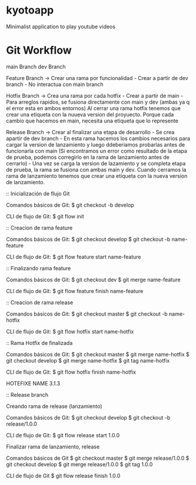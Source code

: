# kyotoapp
Minimalist application to play youtube videos

# Git Workflow
main Branch
dev Branch

Feature Branch → Crear una rama por funcionalidad - Crear a partir de dev branch - No interactua con main branch

Hotfix Branch → Crea una rama por cada hotfix - Crear a partir de main - Para arreglos rapidos, se fusiona directamente con main y dev (ambas ya q el error esta en ambos entornos) Al cerrar una rama hotfix tenemos que crear una etiqueta con la nuueva version del proyuecto.  Porque cada cambio que hacemos en main, necesita una etiqueta que lo represente

Release Branch → Crear al finalizar una etapa de desarrollo - Se crea apartir de dev branch - En esta rama hacemos los cambios necesarios para cargar la version de lanzamiento y luego ddeberiamos probarlas antes de funcionarla con main (Si encontramos un error como resultado de la etapa de prueba, podemos corregirlo en la rama de lanzamiento antes de cerrarlo) - Una vez se carga la version de lazamiento y se completa etapa de prueba, la rama se fusiona con ambas main y dev. Cuando cerramos la rama de lanzamiento tenemos que crear una etiqueta con la nueva version de lanzamiento.

:: Inicialización de flujo Git

Comandos básicos de Git:
	$ git checkout -b develop
	
CLI de flujo de Git:
	$ git flow init

:: Creacion de rama feature

Comandos básicos de Git:
	$ git checkout develop
	$ git checkout -b name-feature

CLI de flujo de Git:
	$ git flow feature start name-feature

:: Finalizando rama feature

Comandos básicos de Git:
	$ git checkout dev
	$ git merge name-feature

CLI de flujo de Git:
	$ git flow feature finish name-feature

:: Creacion de rama release

Comandos básicos de Git:
	$ git checkout master
	$ git checkout -b name-hotfix

CLI de flujo de Git:
	$ git flow hotfix start name-hotfix

:: Rama Hotfix de finalizada

Comandos básicos de Git:
	$ git checkout master
	$ git merge name-hotfix
	$ git checkout develop
	$ git merge name-hotfix
	$ git tag name-hotfix

CLI de flujo de Git:
	$ git flow hotfix finish name-hotfix

HOTEFIXE NAME 3.1.3

:: Release branch

Creando rama de release (lanzamiento)

Comandos básicos de Git:
	$ git checkout develop
	$ git checkout -b release/1.0.0

CLI de flujo de Git:
	$ git flow release start 1.0.0

Finalizar rama de lanzamiento, release

Comandos básicos de Git
	$ git checkout master
	$ git merge release/1.0.0
	$ git checkout develop
	$ git merge release/1.0.0
	$ git tag 1.0.0

CLI de flujo de Git
	$ git flow release finish 1.0.0